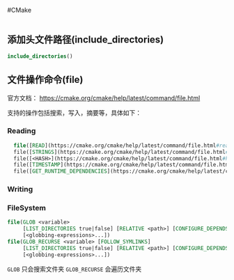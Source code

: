#CMake 

```toc

```


## 添加头文件路径(include_directories)

```CMake
include_directories()
```


## 文件操作命令(file)

官方文档：
	https://cmake.org/cmake/help/latest/command/file.html

支持的操作包括搜索，写入，摘要等，具体如下：

### Reading

```CMake
  file([READ](https://cmake.org/cmake/help/latest/command/file.html#read) <filename> <out-var> [...])
  file([STRINGS](https://cmake.org/cmake/help/latest/command/file.html#strings) <filename> <out-var> [...])
  file([<HASH>](https://cmake.org/cmake/help/latest/command/file.html#hash) <filename> <out-var>)
  file([TIMESTAMP](https://cmake.org/cmake/help/latest/command/file.html#timestamp) <filename> <out-var> [...])
  file([GET_RUNTIME_DEPENDENCIES](https://cmake.org/cmake/help/latest/command/file.html#get-runtime-dependencies) [...])
```

### Writing


### FileSystem

```CMake
file(GLOB <variable>
     [LIST_DIRECTORIES true|false] [RELATIVE <path>] [CONFIGURE_DEPENDS]
     [<globbing-expressions>...])
file(GLOB_RECURSE <variable> [FOLLOW_SYMLINKS]
     [LIST_DIRECTORIES true|false] [RELATIVE <path>] [CONFIGURE_DEPENDS]
     [<globbing-expressions>...])
```

`GLOB` 只会搜索文件夹
`GLOB_RECURSE` 会遍历文件夹




